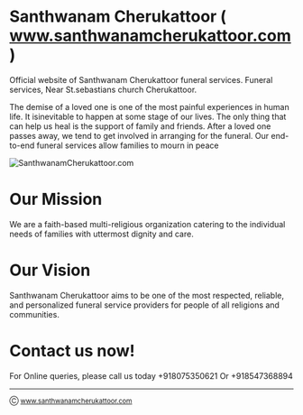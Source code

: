 # Santhwanam Cherukattoor ( www.santhwanamcherukattoor.com )

Official website of Santhwanam Cherukattoor funeral services. Funeral services, Near St.sebastians church Cherukattoor.

The demise of a loved one is one of the most painful experiences in human life. It isinevitable to happen at some stage of our lives. The only thing that can help us heal is the support of family and friends. After a loved one passes away, we tend to get involved in arranging for the funeral. Our end-to-end funeral services allow families to mourn in peace

![SanthwanamCherukattoor.com](https://github.com/SanthwanamCherukattoor/SanthwanamCherukattoor.com/blob/main/templates/images/SANTHWANAMCHERUKATTOOR.jpg)

<h1>Our Mission</h1>

<p>We are a faith-based multi-religious organization catering to the individual needs of families with uttermost dignity and care.</p>

 <h1>Our Vision</h1>
 
 <p>Santhwanam Cherukattoor aims to be one of the most respected, reliable, and personalized funeral service providers for people of all religions and communities.</p>
 
<h1>Contact us now!</h1> 
<p align="left">For Online queries, please call us today +918075350621 Or +918547368894</p>

---

<sub align="center">Ⓒ www.santhwanamcherukattoor.com</sub>
